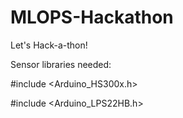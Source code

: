 # MLOPS-Hackathon
Let's Hack-a-thon! 


Sensor libraries needed: 

#include <Arduino_HS300x.h>

#include <Arduino_LPS22HB.h>

